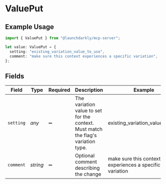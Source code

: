 # ValuePut

## Example Usage

```typescript
import { ValuePut } from "@launchdarkly/mcp-server";

let value: ValuePut = {
  setting: "existing_variation_value_to_use",
  comment: "make sure this context experiences a specific variation",
};
```

## Fields

| Field                                                                             | Type                                                                              | Required                                                                          | Description                                                                       | Example                                                                           |
| --------------------------------------------------------------------------------- | --------------------------------------------------------------------------------- | --------------------------------------------------------------------------------- | --------------------------------------------------------------------------------- | --------------------------------------------------------------------------------- |
| `setting`                                                                         | *any*                                                                             | :heavy_minus_sign:                                                                | The variation value to set for the context. Must match the flag's variation type. | existing_variation_value_to_use                                                   |
| `comment`                                                                         | *string*                                                                          | :heavy_minus_sign:                                                                | Optional comment describing the change                                            | make sure this context experiences a specific variation                           |